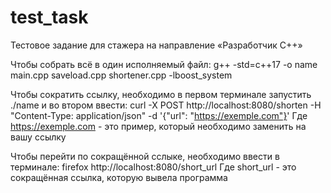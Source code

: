 # test_task
Тестовое задание для стажера на направление «Разработчик C++»

Чтобы собрать всё в один исполняемый файл:
	g++ -std=c++17 -o name main.cpp saveload.cpp shortener.cpp -lboost_system

Чтобы сократить ссылку, необходимо в первом терминале запустить ./name и во втором ввести:
	curl -X POST http://localhost:8080/shorten -H "Content-Type: application/json" -d '{"url": "https://exemple.com"}'
Где https://exemple.com - это пример, который необходимо заменить на вашу ссылку

Чтобы перейти по сокращённой сслыке, необходимо ввести в терминале:
	 firefox http://localhost:8080/short_url
Где short_url - это сокращённая ссылка, которую вывела программа
